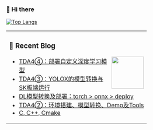 ### 🧐 Hi there 

<table>
<tr><td>
  
### 📃 Recent Blog
<img align="right" width="88" src="https://cdn.jsdelivr.net/gh/sun0225SUN/sun0225SUN/assets/images/astronaut.png" />

<!-- BLOG-POST-LIST:START -->
- [TDA4④：部署自定义深度学习模型](http://example.com/TDA4VM4/)
- [TDA4③：YOLOX的模型转换与SK板端运行](http://example.com/TDA4VM3/)
- [DL模型转换及部署：torch &gt; onnx &gt; deploy](http://example.com/DLdeploy/)
- [TDA4②：环境搭建、模型转换、Demo及Tools](http://example.com/TDA4VM2/)
- [C, C++, Cmake](http://example.com/C/)
<!-- BLOG-POST-LIST:END -->

</td></tr>

[![Top Langs](https://github-readme-stats.vercel.app/api/top-langs/?username=Arrowes&layout=compact)](https://github.com/anuraghazra/github-readme-stats)












<!--
**Arrowes/arrowes** is a ✨ _special_ ✨ repository because its `README.md` (this file) appears on your GitHub profile.

Here are some ideas to get you started:

- 🔭 I’m currently working on ...
- 🌱 I’m currently learning ...
- 👯 I’m looking to collaborate on ...
- 🤔 I’m looking for help with ...
- 💬 Ask me about ...
- 📫 How to reach me: ...
- 😄 Pronouns: ...
- ⚡ Fun fact: ...
-->
